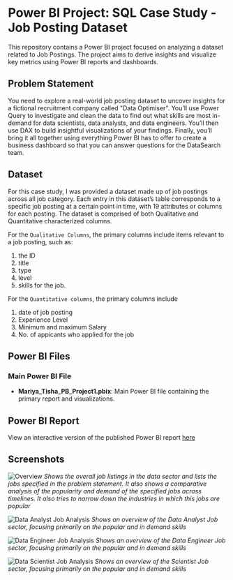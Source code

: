 # Power BI Project: SQL Case Study - Job Posting Dataset

This repository contains a Power BI project focused on analyzing a dataset related to Job Postings. The project aims to derive insights and visualize key metrics using Power BI reports and dashboards.

## Problem Statement

You need to explore a real-world job posting dataset to uncover insights for a fictional recruitment company called "Data Optimiser". 
You’ll use Power Query to investigate and clean the data to find out what skills are most in-demand for data scientists, data analysts, and data engineers. You’ll then use DAX to build insightful visualizations of your findings. Finally, you’ll bring it all together using everything Power BI has to offer to create a business dashboard so that you can answer questions for the DataSearch team.

## Dataset

For this case study, I was provided a dataset made up of job postings across all job category. Each entry in this dataset’s table corresponds to a specific job posting at a certain point in time, with 19 attributes or columns for each posting. The dataset is comprised of both Qualitative and Quantitative characterized columns. 

For the `Qualitative Columns`, the primary columns include items relevant to a job posting, such as:
1. the ID
2. title
3. type
4. level
5. skills for the job.

For the `Quantitative columns`, the primary columns include
1. date of job posting
2. Experience Level
3. Minimum and maximum Salary
4. No. of appicants who applied for the job

## Power BI Files

### Main Power BI File

- **Mariya_Tisha_PB_Project1.pbix**: Main Power BI file containing the primary report and visualizations.

## Power BI Report

View an interactive version of the published Power BI report [here](https://app.fabric.microsoft.com/view?r=eyJrIjoiZTA4ZDEwODktODlhZi00ZGM5LWJhYzItMzYwNzA3NDRjNGNiIiwidCI6IjNkOGJhNmE0LTk0YjktNGY5Yy04NmZiLTI5NzU1ZDk5NDNjZCIsImMiOjEwfQ%3D%3D)

## Screenshots

![Overview](/Images/Overview.png)
*Shows the overall job listings in the data sector and lists the jobs specified in the problem statement. It also shows a comparative analysis of the popularity and demand of the specified jobs across timelines. It also tries to narrow down the industries in which this jobs are popular*

![Data Analyst Job Analysis](/Images/DA.png)
*Shows an overview of the Data Analyst Job sector, focusing primarily on the popular and in demand skills*

![Data Engineer Job Analysis](/Images/DE.png)
*Shows an overview of the Data Engineer Job sector, focusing primarily on the popular and in demand skills*

![Data Scientist Job Analysis](/Images/DS.png)
*Shows an overview of the Scientist Job sector, focusing primarily on the popular and in demand skills*
